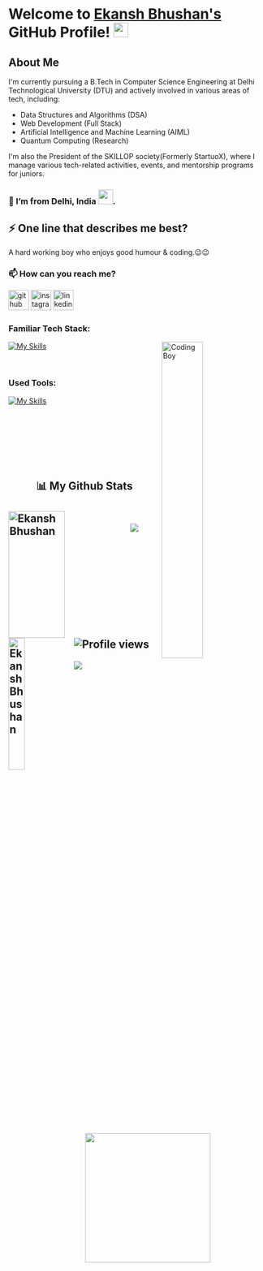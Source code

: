 # Welcome to [Ekansh Bhushan's](ekanshbhushan.in) GitHub Profile! <img src="https://github.com/TheDudeThatCode/TheDudeThatCode/blob/master/Assets/Hi.gif" width="29">

## About Me

I'm currently pursuing a B.Tech in Computer Science Engineering at Delhi Technological University (DTU) and actively involved in various areas of tech, including:

- Data Structures and Algorithms (DSA)
- Web Development (Full Stack)
- Artificial Intelligence and Machine Learning (AIML)
- Quantum Computing (Research)

I'm also the President of the SKILLOP society(Formerly StartuoX), where I manage various tech-related activities, events, and mentorship programs for juniors.

###  🌱 I’m from Delhi, India <img src="https://github.com/TheDudeThatCode/TheDudeThatCode/blob/master/Assets/Earth.gif" width="29">.


## ⚡ One line that describes me best? 
A hard working boy who enjoys good humour & coding.😉😉


### 📫 How can you reach me?

[<img src='https://cdn.jsdelivr.net/npm/simple-icons@3.0.1/icons/github.svg' alt='github' height='40'>](https://github.com/Ekansh-Bhushan)
[<img src='https://cdn.jsdelivr.net/npm/simple-icons@3.0.1/icons/instagram.svg' alt='instagram' height='40'>](https://instagram.com/ekansh__bhushan)
[<img src='https://cdn.jsdelivr.net/npm/simple-icons@3.0.1/icons/linkedin.svg' alt='linkedin' height='40'>](https://linkedin.com/ekansh_bhushan)


### Familiar Tech Stack:

<!-- coding boy -->
<img width="40%" align="right" alt="Coding Boy" src="https://github.com/sanajitjana/sanajitjana/blob/master/coding.gif?raw=true" />

<!-- language -->

[![My Skills](https://skillicons.dev/icons?i=java,spring,hibernate,mysql,js,html,css)]()

<br/>

### Used Tools:

[![My Skills](https://skillicons.dev/icons?i=git,github,netlify,heroku,vscode,sts)]()


<br />
<br />
<br />
<br />
<br><br>
<h2 align="center">📊 My Github Stats<h2>
<div>
 <img align="left" src="https://github-readme-streak-stats.herokuapp.com?user=Ekansh-Bhushan&theme=tokyonight&border_radius=10" alt="Ekansh Bhushan" height="250px" width="47%" />
<!--  <img align="right" src="https://github-readme-stats.vercel.app/api?username=Ekansh-Bhushan&show_icons=true&theme=tokyonight&border_radus=10" height="255px" width="47%"/> -->
<div>
  </br>
  
<div>
  <img align="left" src="https://github-readme-stats.vercel.app/api/top-langs/?username=Ekansh-Bhushan&theme=tokyonight" alt="Ekansh Bhushan" height="260px" width="25%" />
  <img align="right" src="https://activity-graph.herokuapp.com/graph?username=Ekansh-Bhushan&theme=tokyonight&hide_border=true&area=true&border_radus=10" height="255px" width="70%"/>
<div>
<img  src="https://raw.githubusercontent.com/Trilokia/Trilokia/379277808c61ef204768a61bbc5d25bc7798ccf1/bottom_header.svg" />

![Profile views](https://gpvc.arturio.dev/Ekansh-Bhushan)  

 ![](./profile-3d-contrib/profile-night-green.svg)
